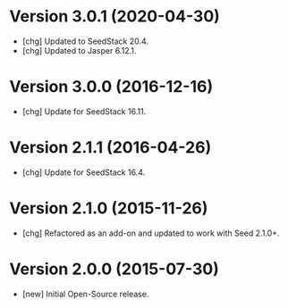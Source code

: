 # Version 3.0.1 (2020-04-30)

* [chg] Updated to SeedStack 20.4.
* [chg] Updated to Jasper 6.12.1.

# Version 3.0.0 (2016-12-16)

* [chg] Update for SeedStack 16.11.

# Version 2.1.1 (2016-04-26)

* [chg] Update for SeedStack 16.4.

# Version 2.1.0 (2015-11-26)

* [chg] Refactored as an add-on and updated to work with Seed 2.1.0+.

# Version 2.0.0 (2015-07-30)

* [new] Initial Open-Source release.
